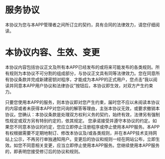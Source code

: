 # 服务协议
本协议为您与本APP管理者之间所订立的契约，具有合同的法律效力，请您仔细阅读。

# 本协议内容、生效、变更

本协议内容包括协议正文及所有本APP已经发布的或将来可能发布的各类规则。所有规则为本协议不可分割的组成部分，与协议正文具有同等法律效力。您在同意所有协议条款并完成新建密钥对程序，才能成为本APP的正式用户，您点击“我以阅读并同意本APP用户协议和法律协议”按钮后，本协议即生效，对双方产生约束力。

只要您使用本APP的服务，则本协议即对您产生约束，届时您不应以未阅读本协议的内容或者未获得本APP对您问询的解答等理由，主张本协议无效，或要求撤销本协议。您确认：本协议条款是处理双方权利义务的契约，始终有效，法律另有强制性规定或双方另有特别约定的，依其规定。 您承诺接受并遵守本协议的约定。如果您不同意本协议的约定，您应立即停止注册程序或停止使用本APP服务。本APP有权根据需要不定期地制订、修改本协议及/或各类规则，并在本APP技术支持网站上公示，不再另行单独通知用户。变更后的协议和规则一经在网站公布，立即生效。如您不同意相关变更，应当立即停止使用本APP服务。您继续使用本APP服务的，即表明您接受修订后的协议和规则。



